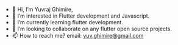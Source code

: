 - 👋 Hi, I’m Yuvraj Ghimire,
- 👀 I’m interested in Flutter development and Javascript.
- 🌱 I’m currently learning flutter development.
- 💞️ I’m looking to collaborate on any flutter open source projects.
- 📫 How to reach me? email: yuv.ghimire@gmail.com
